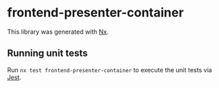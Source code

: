 # frontend-presenter-container

This library was generated with [Nx](https://nx.dev).

## Running unit tests

Run `nx test frontend-presenter-container` to execute the unit tests via [Jest](https://jestjs.io).
